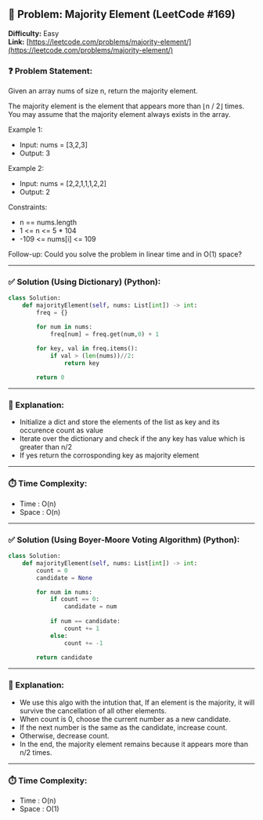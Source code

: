 
## 🧠 Problem: Majority Element (LeetCode #169)
**Difficulty:** Easy  
**Link:** [https://leetcode.com/problems/majority-element/](https://leetcode.com/problems/majority-element/)


### ❓ Problem Statement:
Given an array nums of size n, return the majority element.

The majority element is the element that appears more than ⌊n / 2⌋ times. You may assume that the majority element always exists in the array.

 

Example 1:

- Input: nums = [3,2,3]
- Output: 3

Example 2:

- Input: nums = [2,2,1,1,1,2,2]
- Output: 2
 
Constraints:

- n == nums.length
- 1 <= n <= 5 * 104
- -109 <= nums[i] <= 109
 

Follow-up: Could you solve the problem in linear time and in O(1) space?

---

### ✅ Solution (Using Dictionary) (Python):
```python
class Solution:
    def majorityElement(self, nums: List[int]) -> int:
        freq = {}

        for num in nums:
            freq[num] = freq.get(num,0) + 1

        for key, val in freq.items():
            if val > (len(nums))//2:
                return key
        
        return 0
```

---

### 🧠 Explanation:

- Initialize a dict and store the elements of the list as key and its occurence count as value
- Iterate over the dictionary and check if the any key has value which is greater than n/2
- If yes return the corrosponding key as majority element

---

### ⏱️ Time Complexity:

- Time : O(n)
- Space : O(n)

---

### ✅ Solution (Using Boyer-Moore Voting Algorithm) (Python):
```python
class Solution:
    def majorityElement(self, nums: List[int]) -> int:
        count = 0
        candidate = None

        for num in nums:
            if count == 0:
                candidate = num
            
            if num == candidate:
                count += 1
            else:
                count += -1
        
        return candidate
```

---

### 🧠 Explanation:

- We use this algo with the intution that, If an element is the majority, it will survive the cancellation of all other elements.
- When count is 0, choose the current number as a new candidate.
- If the next number is the same as the candidate, increase count.
- Otherwise, decrease count.
- In the end, the majority element remains because it appears more than n/2 times.

---

### ⏱️ Time Complexity:

- Time : O(n)
- Space : O(1)
